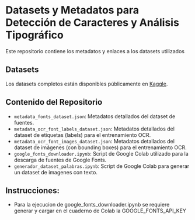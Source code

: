 # Datasets y Metadatos para Detección de Caracteres y Análisis Tipográfico

Este repositorio contiene los metadatos y enlaces a los datasets utilizados  

## Datasets

Los datasets completos están disponibles públicamente en [Kaggle](https://www.kaggle.com/datasets/zimmer2014/google-fonts-latin-set-datos-entrenamiento).

## Contenido del Repositorio

* `metadata_fonts_dataset.json`: Metadatos detallados del dataset de fuentes.
* `metadata_ocr_font_labels_dataset.json`: Metadatos detallados del dataset de etiquetas (labels) para el entrenamiento OCR.
* `metadata_ocr_font_images_dataset.json`: Metadatos detallados del dataset de imágenes (con bounding boxes) para el entrenamiento OCR.
* `google_fonts_downloader.ipynb`: Script de Google Colab utilizado para la descarga de fuentes de Google Fonts.
* `generador_dataset_palabras.ipynb`: Script de Google Colab para generar un dataset de imagenes con texto.
  
## Instrucciones:
* Para la ejecucion de google_fonts_downloader.ipynb se requiere generar y cargar en el cuaderno de Colab la GOOGLE_FONTS_API_KEY
